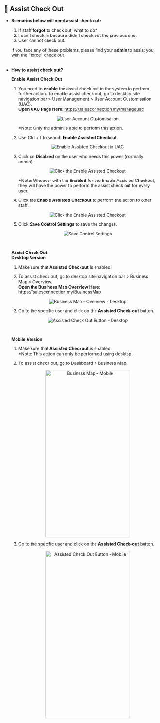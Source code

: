 
## 🔑 Assist Check Out

- **Scenarios below will need assist check out:**<br>

  1. If staff **forgot** to check out, what to do?<br>
  2. I can't check in because didn't check out the previous one.<br>
  3. User cannot check out.<br>

  If you face any of these problems, please find your **admin** to assist you with the "force" check out.<br><br>
  
- **How to assist check out?**<br>

  **Enable Assist Check Out**<br>
  1. You need to **enable** the assist check out in the system to perform further action. To enable assist check out, go to desktop site navigation bar > User Management > User Account Customisation (UAC).<br>
     **Open UAC Page Here:** https://salesconnection.my/manageuac<br>

     <p align="center">
       <img src="https://github.com/SalesConnection/Sales-Connection-Support/blob/main/img/User%20Account%20Customisation.png" alt="User Account Customisation">
     </p>

     *Note: Only the admin is able to perform this action.<br>
  
  2. Use Ctrl + f to search **Enable Assisted Checkout**.<br>
  
     <p align="center">
       <img src="https://github.com/SalesConnection/Sales-Connection-Support/blob/main/img/Enable%20Assisted%20Checkout%20in%20UAC.png" alt="Enable Assisted Checkout in UAC">
     </p>
     
  3. Click on **Disabled** on the user who needs this power (normally admin).<br>

     <p align="center">
       <img src="https://github.com/SalesConnection/Sales-Connection-Support/blob/main/img/Click%20Disabled%20for%20Assisted%20Checkout.png" alt="Click the Enable Assisted Checkout">
     </p>
  
     *Note: Whoever with the **Enabled** for the Enable Assisted Checkout, they will have the power to perform the assist check out for every user.<br>

  4. Click the **Enable Assisted Checkout** to perform the action to other staff.<br>

     <p align="center">
       <img src="https://github.com/SalesConnection/Sales-Connection-Support/blob/main/img/Click%20Enable%20for%20Assisted%20Checkout.png" alt="Click the Enable Assisted Checkout">
     </p>

  5. Click **Save Control Settings** to save the changes.<br>

     <p align="center">
        <img src="https://github.com/SalesConnection/Sales-Connection-Support/blob/main/img/Save%20Control%20Settings.png" alt="Save Control Settings">
     </p>
  <br>
  
  **Assist Check Out**<br>
  **Desktop Version**<br>
  1. Make sure that **Assisted Checkout** is enabled.<br>
  2. To assist check out, go to desktop site navigation bar > Business Map > Overview.<br>
     **Open the Business Map Overview Here:** https://salesconnection.my/BusinessMap<br>

     <p align="center">
        <img src="https://github.com/SalesConnection/Sales-Connection-Support/blob/main/img/Business%20Map%20-%20Overview.png" alt="Business Map - Overview - Desktop">
     </p>
     
  3. Go to the specific user and click on the **Assisted Check-out** button.<br>

     <p align="center">
        <img src="https://github.com/SalesConnection/Sales-Connection-Support/blob/main/img/Assisted%20Check%20Out%20button%20-%20Desktop.png" alt="Assisted Check Out Button - Desktop">
     </p>
  <br>

  **Mobile Version**<br>
  1. Make sure that **Assisted Checkout** is enabled.<br>
     *Note: This action can only be performed using desktop.<br>
  2. To assist check out, go to Dashboard > Business Map.<br>

     <p align="center">
        <img src="https://github.com/SalesConnection/Sales-Connection-Support/blob/main/img/Business%20Map%20-%20Mobile.png" alt="Business Map - Mobile" width="280" height="550">
     </p>
     
  3. Go to the specific user and click on the **Assisted Check-out** button.<br>

     <p align="center">
        <img src="https://github.com/SalesConnection/Sales-Connection-Support/blob/main/img/Assisted%20Check%20Out%20Button%20-%20Mobile.png" alt="Assisted Check Out Button - Mobile" width="280" height="550">
     </p>
